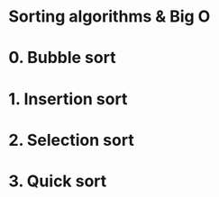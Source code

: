 # Sorting algorithms & Big O
# 0. Bubble sort
# 1. Insertion sort
# 2. Selection sort
# 3. Quick sort